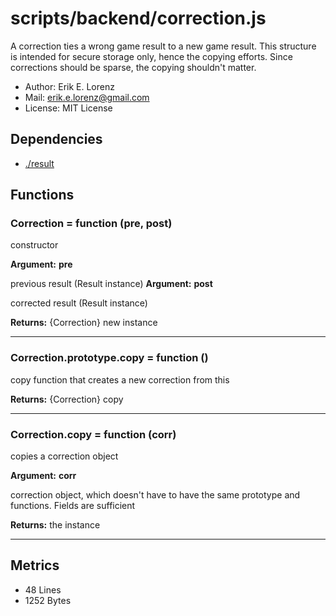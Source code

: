 # scripts/backend/correction.js


A correction ties a wrong game result to a new game result. This structure is
intended for secure storage only, hence the copying efforts. Since
corrections should be sparse, the copying shouldn't matter.
* Author: Erik E. Lorenz 
* Mail: <erik.e.lorenz@gmail.com>
* License: MIT License


## Dependencies

* <a href="./result.html">./result</a>

## Functions

###   Correction = function (pre, post)
constructor

**Argument:** **pre**

previous result (Result instance)
**Argument:** **post**

corrected result (Result instance)

**Returns:** {Correction} new instance

---


###   Correction.prototype.copy = function ()
copy function that creates a new correction from this


**Returns:** {Correction} copy

---


###   Correction.copy = function (corr)
copies a correction object

**Argument:** **corr**

correction object, which doesn't have to have the same prototype
and functions. Fields are sufficient

**Returns:** the instance

---

## Metrics

* 48 Lines
* 1252 Bytes

